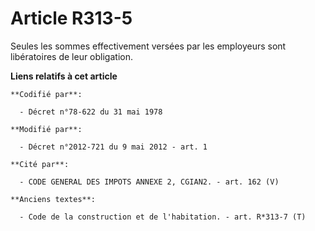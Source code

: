 # Article R313-5

Seules les sommes effectivement versées par les employeurs sont libératoires de leur obligation.

**Liens relatifs à cet article**

	**Codifié par**:

	  - Décret n°78-622 du 31 mai 1978

	**Modifié par**:

	  - Décret n°2012-721 du 9 mai 2012 - art. 1

	**Cité par**:

	  - CODE GENERAL DES IMPOTS ANNEXE 2, CGIAN2. - art. 162 (V)

	**Anciens textes**:

	  - Code de la construction et de l'habitation. - art. R*313-7 (T)
